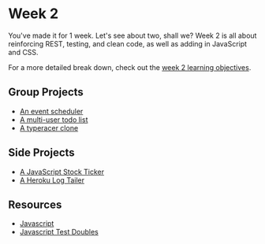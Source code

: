 # Week 2
You've made it for 1 week. Let's see about two, shall we? Week 2 is all about
reinforcing REST, testing, and clean code, as well as adding in JavaScript and
CSS.

For a more detailed break down, check out the [week 2 learning
objectives](week2/learning_objectives.md).


## Group Projects
* [An event scheduler](projects/event_hosting.md)
* [A multi-user todo list](projects/todos.md)
* [A typeracer clone](projects/typeracer.md)

## Side Projects
* [A JavaScript Stock Ticker](projects/stockticker.md)
* [A Heroku Log Tailer](projects/log_tailer.md)

## Resources
* [Javascript](resources/javascript.md)
* [Javascript Test Doubles](resources/js_test_doubles.md)
